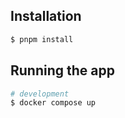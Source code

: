 

## Installation

```bash
$ pnpm install
```

## Running the app

```bash
# development
$ docker compose up

```




